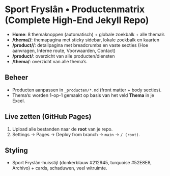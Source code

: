 # Sport Fryslân • Productenmatrix (Complete High-End Jekyll Repo)

- **Home**: 8 themaknoppen (automatisch) + globale zoekbalk + alle thema’s
- **/thema/<slug>/**: themapagina met sticky sidebar, lokale zoekbalk en kaarten
- **/product/<slug>/**: detailpagina met breadcrumbs en vaste secties (Hoe aanvragen, Interne route, Voorwaarden, Contact)
- **/product/**: overzicht van alle producten/diensten
- **/thema/**: overzicht van alle thema’s

## Beheer
- Producten aanpassen in `_producten/*.md` (front matter + body secties).
- Thema’s: worden 1-op-1 gemaakt op basis van het veld **Thema** in je Excel.

## Live zetten (GitHub Pages)
1. Upload alle bestanden naar de **root** van je repo.
2. Settings → Pages → Deploy from branch → `main` → `/ (root)`.

## Styling
- Sport Fryslân-huisstijl (donkerblauw #212945, turquoise #52E8E8, Archivo) + cards, schaduwen, veel witruimte.
